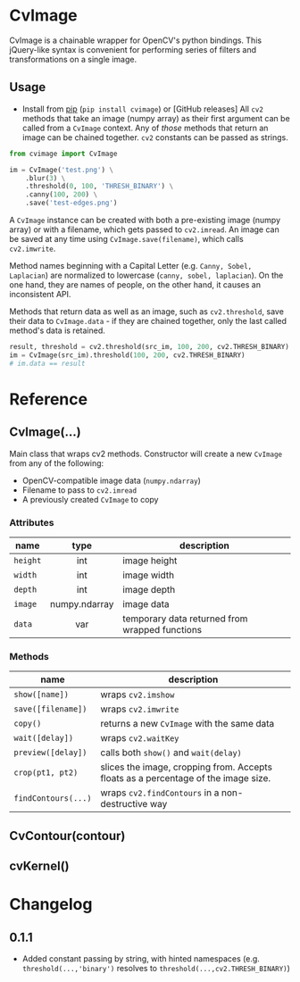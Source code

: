 # CvImage

CvImage is a chainable wrapper for OpenCV's python bindings. This jQuery-like syntax is convenient for performing series of filters and transformations on a single image.

## Usage

- Install from [pip](https://pypi.python.org/pypi/cvimage) (``pip install cvimage``) or [GitHub releases]
All ``cv2`` methods that take an image (numpy array) as their first argument can be called from a ``CvImage`` context. Any of *those* methods that return an image can be chained together. ``cv2`` constants can be passed as strings.

```python
from cvimage import CvImage

im = CvImage('test.png') \
	.blur(3) \
	.threshold(0, 100, 'THRESH_BINARY') \
	.canny(100, 200) \
	.save('test-edges.png')
```

A ``CvImage`` instance can be created with both a pre-existing image (numpy array) or with a filename, which gets passed to ``cv2.imread``. An image can be saved at any time using ``CvImage.save(filename)``, which calls ``cv2.imwrite``.

Method names beginning with a Capital Letter (e.g. ``Canny, Sobel, Laplacian``) are normalized to lowercase (``canny, sobel, laplacian``). On the one hand, they are names of people, on the other hand, it causes an inconsistent API.

Methods that return data as well as an image, such as ``cv2.threshold``, save their data to ``CvImage.data`` - if they are chained together, only the last called method's data is retained.
	
```python
result, threshold = cv2.threshold(src_im, 100, 200, cv2.THRESH_BINARY)
im = CvImage(src_im).threshold(100, 200, cv2.THRESH_BINARY)
# im.data == result
```


# Reference

## CvImage(...)
Main class that wraps cv2 methods. Constructor will create a new ``CvImage`` from any of the following:
- OpenCV-compatible image data (``numpy.ndarray``)
- Filename to pass to ``cv2.imread``
- A previously created ``CvImage`` to copy

### Attributes

name | type | description
-----|:----:|------------
``height`` | int | image height
``width`` | int | image width
``depth`` | int | image depth
``image`` | numpy.ndarray | image data
``data`` | var | temporary data returned from wrapped functions


### Methods
name | description
-----|------------
``show([name])`` | wraps ``cv2.imshow``
``save([filename])`` | wraps ``cv2.imwrite``
``copy()`` | returns a new ``CvImage`` with the same data
``wait([delay])`` | wraps ``cv2.waitKey``
``preview([delay])`` | calls both ``show()`` and ``wait(delay)``
``crop(pt1, pt2)`` | slices the image, cropping from. Accepts floats as a percentage of the image size.
``findContours(...)`` | wraps ``cv2.findContours`` in a non-destructive way

## CvContour(contour)

## cvKernel()

# Changelog
## 0.1.1
- Added constant passing by string, with hinted namespaces (e.g. ``threshold(...,'binary')`` resolves to ``threshold(...,cv2.THRESH_BINARY)``)